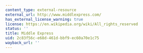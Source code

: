 ```yaml
---
content_type: external-resource
external_url: http://www.middlexpress.com/
has_external_license_warning: true
license: https://en.wikipedia.org/wiki/All_rights_reserved
status: ''
title: Middle Express
uid: 2c83f56c-e68d-461d-bbf9-ec60a70e1c75
wayback_url: ''
---
```

